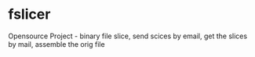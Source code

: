 fslicer
=======

Opensource Project - binary file slice, send scices by email, get the slices by mail, assemble the orig file
